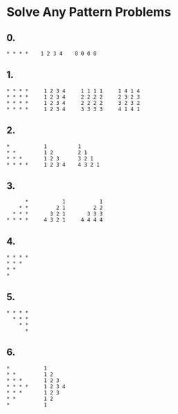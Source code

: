 # Solve Any Pattern Problems
## 0.
    * * * *    1 2 3 4    0 0 0 0

## 1.
    * * * *     1 2 3 4     1 1 1 1     1 4 1 4
    * * * *     1 2 3 4     2 2 2 2     2 3 2 3
    * * * *     1 2 3 4     2 2 2 2     3 2 3 2
    * * * *     1 2 3 4     3 3 3 3     4 1 4 1

## 2.
    *           1          1
    * *         1 2        2 1
    * * *       1 2 3      3 2 1 
    * * * *     1 2 3 4    4 3 2 1

## 3.
          *           1           1
        * *         2 1         2 2 
      * * *       3 2 1       3 3 3
    * * * *     4 3 2 1     4 4 4 4

## 4.
    * * * *
    * * *
    * *
    *

## 5.
    * * * *
      * * *
        * *
          *
## 6.
    *           1 
    * *         1 2 
    * * *       1 2 3
    * * * *     1 2 3 4
    * * *       1 2 3
    * *         1 2  
    *           1 